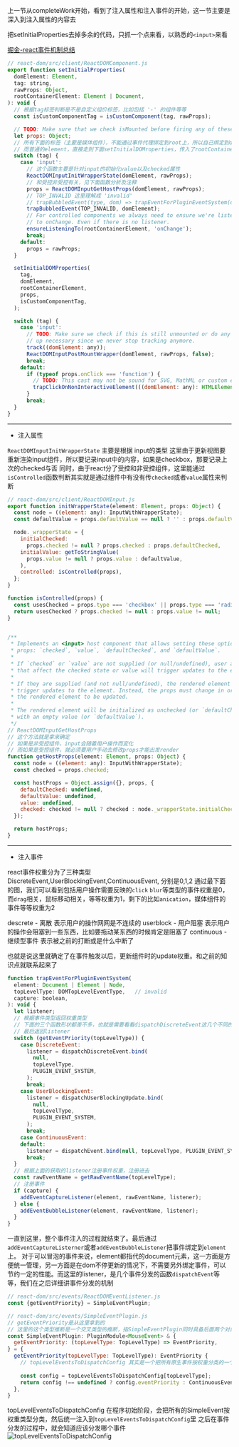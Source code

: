 

上一节从completeWork开始，看到了注入属性和注入事件的开始，这一节主要是深入到注入属性的内容去


把setInitialProperties去掉多余的代码，只抓一个点来看，以熟悉的`<input>`来看

[掘金-react事件机制总结](https://juejin.im/post/5d44e3745188255d5861d654)

```js
// react-dom/src/client/ReactDOMComponent.js
export function setInitialProperties(
  domElement: Element,
  tag: string,
  rawProps: Object,
  rootContainerElement: Element | Document,
): void {
  // 根据tag标签判断是不是自定义组价标签，比如包括 '-' 的组件等等
  const isCustomComponentTag = isCustomComponent(tag, rawProps);

  // TODO: Make sure that we check isMounted before firing any of these events.
  let props: Object;
  // 所有下面的标签（主要是媒体组件），不能通过事件代理绑定到root上，所以自己绑定到domElement
  // 而普通的element，直接走到下面setInitialDOMroperties，传入了rootContainerElement，把事件统一绑定到root上-document
  switch (tag) {
    case 'input':
      // 这个函数主要是针对input的初始化value以及checked属性
      ReactDOMInputInitWrapperState(domElement, rawProps);
      // 和受控非受控有关，见下面函数分析及注释
      props = ReactDOMInputGetHostProps(domElement, rawProps);
      // TOP_INVALID 这里理解成 'invalid'
      // trapBubbledEvent(type, dom) => trapEventForPluginEventSystem(dom, type, false)
      trapBubbledEvent(TOP_INVALID, domElement);
      // For controlled components we always need to ensure we're listening
      // to onChange. Even if there is no listener.
      ensureListeningTo(rootContainerElement, 'onChange');
      break;
    default:
      props = rawProps;
  }

  setInitialDOMProperties(
    tag,
    domElement,
    rootContainerElement,
    props,
    isCustomComponentTag,
  );

  switch (tag) {
    case 'input':
      // TODO: Make sure we check if this is still unmounted or do any clean
      // up necessary since we never stop tracking anymore.
      track((domElement: any));
      ReactDOMInputPostMountWrapper(domElement, rawProps, false);
      break;
    default:
      if (typeof props.onClick === 'function') {
        // TODO: This cast may not be sound for SVG, MathML or custom elements.
        trapClickOnNonInteractiveElement(((domElement: any): HTMLElement));
      }
      break;
  }
}
```




-------------

* 注入属性

`ReactDOMInputInitWrapperState`  主要是根据 input的类型
这里由于更新视图要重新渲染input组件，所以要记录input中的内容，如果是checkbox，那要记录上次的checked与否
同时，由于react分了受控和非受控组件，这里能通过`isControlled`函数判断其实就是通过组件中有没有传`checked`或者`value`属性来判断

```js
// react-dom/src/client/ReactDOMInput.js
export function initWrapperState(element: Element, props: Object) {
  const node = ((element: any): InputWithWrapperState);
  const defaultValue = props.defaultValue == null ? '' : props.defaultValue;

  node._wrapperState = {
    initialChecked:
      props.checked != null ? props.checked : props.defaultChecked,
    initialValue: getToStringValue(
      props.value != null ? props.value : defaultValue,
    ),
    controlled: isControlled(props),
  };
}

function isControlled(props) {
  const usesChecked = props.type === 'checkbox' || props.type === 'radio';
  return usesChecked ? props.checked != null : props.value != null;
}


/**
 * Implements an <input> host component that allows setting these optional
 * props: `checked`, `value`, `defaultChecked`, and `defaultValue`.
 *
 * If `checked` or `value` are not supplied (or null/undefined), user actions
 * that affect the checked state or value will trigger updates to the element.
 *
 * If they are supplied (and not null/undefined), the rendered element will not
 * trigger updates to the element. Instead, the props must change in order for
 * the rendered element to be updated.
 *
 * The rendered element will be initialized as unchecked (or `defaultChecked`)
 * with an empty value (or `defaultValue`).
 */
// ReactDOMInputGetHostProps
// 这个方法就是拿来确定
// 如果是非受控组件，input会随着用户操作而变化
// 而如果是受控组件，就必须要用户手动去修改props才能出发render
function getHostProps(element: Element, props: Object) {
  const node = ((element: any): InputWithWrapperState);
  const checked = props.checked;

  const hostProps = Object.assign({}, props, {
    defaultChecked: undefined,
    defaultValue: undefined,
    value: undefined,
    checked: checked != null ? checked : node._wrapperState.initialChecked,
  });

  return hostProps;
}
```



------------

* 注入事件

react事件权重分为了三种类型 DiscreteEvent,UserBlockingEvent,ContinuousEvent, 分别是0,1,2
通过最下面的图，我们可以看到包括用户操作需要反映的`click` `blur`等类型的事件权重是0，而`drag`相关，鼠标移动相关，等等权重为1，剩下的比如`anication`，媒体组件的事件等等权重为2

descrete - 离散 表示用户的操作网网是不连续的
userblock - 用户阻塞 表示用户的操作会阻塞到一些东西，比如要拖动某东西的时候肯定是阻塞了
continuous - 继续型事件  表示被之前的打断或是什么中断了

也就是说这里就确定了在事件触发以后，更新组件时的update权重。和之前的知识点就联系起来了


```js
function trapEventForPluginEventSystem(
  element: Document | Element | Node,
  topLevelType: DOMTopLevelEventType,   // invalid
  capture: boolean,
): void {
  let listener;
  // 根据事件类型返回权重类型
  // 下面的三个函数形状都差不多，也就是需要看看dispatchDiscreteEvent这几个不同的函数是什么
  // 最后返回listener
  switch (getEventPriority(topLevelType)) {
    case DiscreteEvent:
      listener = dispatchDiscreteEvent.bind(
        null,
        topLevelType,
        PLUGIN_EVENT_SYSTEM,
      );
      break;
    case UserBlockingEvent:
      listener = dispatchUserBlockingUpdate.bind(
        null,
        topLevelType,
        PLUGIN_EVENT_SYSTEM,
      );
      break;
    case ContinuousEvent:
    default:
      listener = dispatchEvent.bind(null, topLevelType, PLUGIN_EVENT_SYSTEM);
      break;
  }
  // 根据上面的获取的listener注册事件权重，注册进去
  const rawEventName = getRawEventName(topLevelType);
  // 注册事件
  if (capture) {
    addEventCaptureListener(element, rawEventName, listener);
  } else {
    addEventBubbleListener(element, rawEventName, listener);
  }
}
```

一直到这里，整个事件注入的过程就结束了。最后通过`addEventCaptureListerner`或者`addEventBubbleListener`把事件绑定到`element`上。
对于可以冒泡的事件来说，element都指代的document元素，这一方面是方便统一管理，另一方面是在dom不停更新的情况下，不需要另外绑定事件，可以节约一定的性能。而这里的listener，是几个事件分发的函数`dispatchEvent`等等，我们在之后详细讲事件分发的机制


```js
// react-dom/src/events/ReactDOMEventListener.js
const {getEventPriority} = SimpleEventPlugin;

// react-dom/src/events/SimpleEventPlugin.js
// getEventPriority是从这里拿到的
// 这里的这个类型推断是一个交叉类型的推断，指SimpleEventPlugin同时具备后面两个对象的特性
const SimpleEventPlugin: PluginModule<MouseEvent> & {
  getEventPriority: (topLevelType: TopLevelType) => EventPriority,
} = {
  getEventPriority(topLevelType: TopLevelType): EventPriority {
    // topLevelEventsToDispatchConfig 其实是一个把所有原生事件按权重分类的一个对象 见最下方图
    
    const config = topLevelEventsToDispatchConfig[topLevelType];
    return config !== undefined ? config.eventPriority : ContinuousEvent;
  },
}


```

topLevelEventsToDispatchConfig 
在程序初始阶段，会把所有的SimpleEvent按权重类型分类，然后统一注入到`topLevelEventsToDispatchConfig`里
之后在事件分发的过程中，就会知道应该分发哪个事件
![topLevelEventsToDispatchConfig](./image/14、topLevelEventsToDispatchConfig.png)


